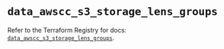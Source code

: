 # `data_awscc_s3_storage_lens_groups`

Refer to the Terraform Registry for docs: [`data_awscc_s3_storage_lens_groups`](https://registry.terraform.io/providers/hashicorp/awscc/0.70.0/docs/data-sources/s3_storage_lens_groups).
